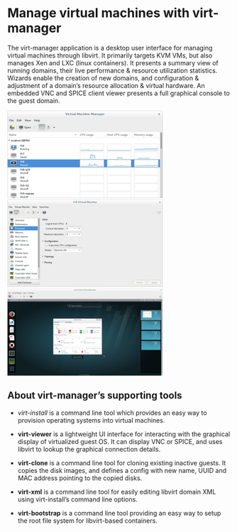 # Manage virtual machines with virt-manager

The virt-manager application is a desktop user interface for managing
virtual machines through libvirt. It primarily targets KVM VMs, but
also manages Xen and LXC (linux containers). It presents a summary
view of running domains, their live performance & resource utilization
statistics. Wizards enable the creation of new domains, and configuration
& adjustment of a domain’s resource allocation & virtual hardware. An
embedded VNC and SPICE client viewer presents a full graphical console
to the guest domain.

<script type="text/javascript" src="jquery.fancybox/jquery-1.3.2.min.js"></script>
<script type="text/javascript" src="jquery.fancybox/jquery.easing.1.3.js"></script>
<script type="text/javascript" src="jquery.fancybox/jquery.fancybox-1.2.1.js"></script>
<script type="text/javascript">
  $(document).ready(function() {
      $("a.fb").fancybox({
        'hideOnContentClick': true,
        'overlayOpacity': 0.9,
        'overlayShow': true,
        'padding': '20',     });
  });
</script>

<p class="screenshots">
  <span class="image">
    <a class="fb" title="Virtual machine list" href="static/manager.png" rel="ss">
      <img src="static/manager-small.png" alt="Virtual machine list" width="350" height="197" />
    </a>
  </span>
  <span class="image">
    <a class="fb" title="Guest CPU" href="static/details.png" rel="ss">
      <img src="static/details-small.png" alt="Guest CPU" width="350" height="197" />
    </a>
  </span>
  <span class="image">
    <a class="fb" title="Guest console" href="static/console.png" rel="ss">
      <img src="static/console-small.png" alt="Guest console" width="350" height="197" />
    </a>
  </span>
</p>

## About virt-manager’s supporting tools

* *virt-install* is a command line tool which provides an easy way to
  provision operating systems into virtual machines.

* **virt-viewer** is a lightweight UI interface for interacting with the
  graphical display of virtualized guest OS. It can display VNC or SPICE,
  and uses libvirt to lookup the graphical connection details.

* **virt-clone** is a command line tool for cloning existing inactive guests.
  It copies the disk images, and defines a config with new name, UUID and MAC
  address pointing to the copied disks.

* **virt-xml** is a command line tool for easily editing libvirt domain XML
  using virt-install’s command line options.

* **virt-bootstrap** is a command line tool providing an easy way to setup
  the root file system for libvirt-based containers.
